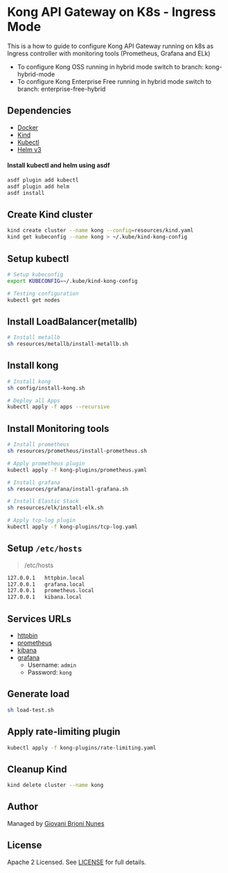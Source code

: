# Kong API Gateway on K8s - Ingress Mode

This is a how to guide to configure Kong API Gateway running on k8s as Ingress controller with monitoring tools (Prometheus, Grafana and ELk)  
 - To configure Kong OSS running in hybrid mode switch to branch: kong-hybrid-mode
 - To configure Kong Enterprise Free running in hybrid mode switch to branch: enterprise-free-hybrid

## Dependencies

- [Docker](https://docs.docker.com/engine/install/)
- [Kind](https://kind.sigs.k8s.io/docs/user/quick-start/#installation)
- [Kubectl](https://kubernetes.io/docs/tasks/tools/)
- [Helm v3](https://helm.sh/docs/intro/install/)


#### Install kubectl and helm using asdf

```bash
asdf plugin add kubectl
asdf plugin add helm
asdf install
```

## Create Kind cluster

```bash
kind create cluster --name kong --config=resources/kind.yaml
kind get kubeconfig --name kong > ~/.kube/kind-kong-config
```

## Setup kubectl

```bash
# Setup kubeconfig
export KUBECONFIG=~/.kube/kind-kong-config

# Testing configuration
kubectl get nodes
```

## Install LoadBalancer(metallb)

```bash
# Install metallb
sh resources/metallb/install-metallb.sh
```

## Install kong

```bash
# Install kong
sh config/install-kong.sh
```

```bash
# Deploy all Apps
kubectl apply -f apps --recursive
```
## Install Monitoring tools

```bash
# Install prometheus
sh resources/prometheus/install-prometheus.sh

# Apply prometheus plugin
kubectl apply -f kong-plugins/prometheus.yaml

# Install grafana
sh resources/grafana/install-grafana.sh

# Install Elastic Stack
sh resources/elk/install-elk.sh

# Apply tcp-log plugin
kubectl apply -f kong-plugins/tcp-log.yaml
```

## Setup `/etc/hosts`

> /etc/hosts
```bash
127.0.0.1	httpbin.local
127.0.0.1	grafana.local
127.0.0.1	prometheus.local
127.0.0.1   kibana.local
```

## Services URLs

- [httpbin](http://httpbin.local)
- [prometheus](http://prometheus.local)
- [kibana](http://kibana.local)
- [grafana](http://grafana.local)
    - Username: `admin`
    - Password: `kong`


## Generate load

```bash
sh load-test.sh
```

## Apply rate-limiting plugin

```bash
kubectl apply -f kong-plugins/rate-limiting.yaml
```
## Cleanup Kind

```bash
kind delete cluster --name kong
```

## Author

Managed by [Giovani Brioni Nunes](https://github.com/giovanibrioni)

## License

Apache 2 Licensed. See [LICENSE](https://github.com/giovanibrioni/kong-k8s/blob/master/LICENSE) for full details.